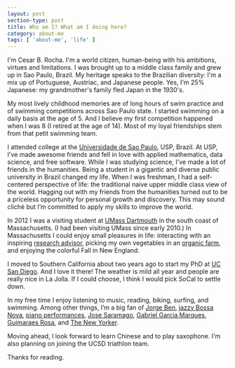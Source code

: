 ```yaml
---
layout: post
section-type: post
title: Who am I? What am I doing here?
category: about-me
tags: [ 'about-me', 'life' ]
---
```


I'm Cesar B. Rocha. I'm a world citizen, human-being with his 
ambitions, virtues and limitations.  I was brought up to a middle class family and
grew up in Sao Paulo, Brazil. My heritage speaks to the Brazilian diversity: I'm a 
mix up of Portuguese, Austriac, and Japanese people. Yes, I'm 25% Japanese: my 
grandmother's family fled Japan in the 1930's.

My most lively childhood memories are of long hours of swim practice and of 
swimming competitions across Sao Paulo state. I started swimming on a daily basis at the age of 5. 
And I believe my first competition happened when I was 8 (I retired at the age of 14). 
 Most of my loyal friendships stem from that petit swimming team.

I attended college at the [Universidade de Sao Paulo](https://en.wikipedia.org/wiki/University_of_São_Paulo),
 USP, Brazil. At USP, I've made awesome friends and fell in love with applied mathematics, data science, and free software. 
 While I was studying science, I've made a lot of friends in the humanities.  Being a student in a gigantic and diverse public university in Brazil changed my life. When I was freshman, I had a 
  self-centered perspective of life: the
  traditional naive upper middle class view of the world. Hagging out with my friends from the humanities turned
  out to be a priceless opportunity for personal growth and discovery.
  This may sound cliché but I’m committed to apply my skills to improve the world.

 In 2012 I was a visiting student at [UMass Dartmouth](http://www.umassd.edu) 
 in the south coast of Massachusetts. (I had been visiting
 UMass since early 2010.) In Massachusetts I could enjoy small pleasures in life:
  interacting with an inspiring [research advisor](http://www.umassd.edu/engineering/mne/people/facultyandstaff/amittandon/),
  picking my own vegetables in an [organic farm](http://www.farmfresh.org/food/csa.php?zip=02790), and enjoying the colorful Fall in New England. 

I moved to Southern California about two years ago to start my PhD at 
[UC San Diego](https://ucsd.edu). And I love it there! The weather is mild
all year and people are really nice in La Jolla. If I could choose, I think I would
pick SoCal to settle down.

In my free time I enjoy listening to music, reading, biking, surfing, and swimming. Among other things, 
I’m a big fan of 
[Jorge Ben](https://www.youtube.com/watch?v=IPENGb-FG5E), [jazzy Bossa Nova](https://www.youtube.com/watch?v=hmOD7ayA1y8), [piano performances](https://www.youtube.com/watch?v=zucBfXpCA6s), [Jose Saramago](https://en.wikipedia.org/wiki/José_Saramago), [Gabriel Garcia Marques](https://en.wikipedia.org/wiki/Gabriel_Garc%C3%ADa_Márquez), [Guimaraes Rosa](https://en.wikipedia.org/wiki/João_Guimarães_Rosa), and [The New Yorker](http://www.newyorker.com).

Moving ahead, I look forward to learn Chinese and to play saxophone. I'm also planning on joining the UCSD triathlon team.

Thanks for reading.




